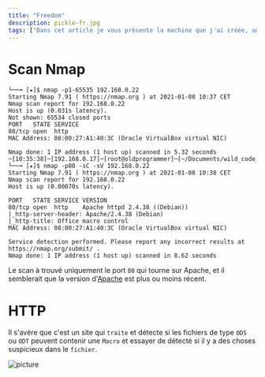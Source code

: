 ```yaml
---
title: "Freedom"
description: pickle-fr.jpg
tags: ["Dans cet article je vous présente la machine que j'ai créée, une machine consacré au détéction de malware."]
---
```


# Scan Nmap

    └──╼ [★]$ nmap -p1-65535 192.168.0.22
    Starting Nmap 7.91 ( https://nmap.org ) at 2021-01-08 10:37 CET
    Nmap scan report for 192.168.0.22
    Host is up (0.031s latency).
    Not shown: 65534 closed ports
    PORT   STATE SERVICE
    80/tcp open  http
    MAC Address: 08:00:27:A1:40:3C (Oracle VirtualBox virtual NIC)

    Nmap done: 1 IP address (1 host up) scanned in 5.32 seconds
    ─[10:35:38]─[192.168.0.17]─[root@oldprogrammer]─[~/Documents/wild_code_school/freedom]
    └──╼ [★]$ nmap -p80 -sC -sV 192.168.0.22
    Starting Nmap 7.91 ( https://nmap.org ) at 2021-01-08 10:38 CET
    Nmap scan report for 192.168.0.22
    Host is up (0.00070s latency).

    PORT   STATE SERVICE VERSION
    80/tcp open  http    Apache httpd 2.4.38 ((Debian))
    |_http-server-header: Apache/2.4.38 (Debian)
    |_http-title: Office macro control
    MAC Address: 08:00:27:A1:40:3C (Oracle VirtualBox virtual NIC)

    Service detection performed. Please report any incorrect results at https://nmap.org/submit/ .
    Nmap done: 1 IP address (1 host up) scanned in 8.62 seconds
    

Le scan à trouvé uniquement le port `80` qui tourne sur Apache, et il semblerait que la version d'[Apache](https://www.apachelounge.com/Changelog-2.4.html) est plus ou moins récent.

# HTTP

Il s'avère que c'est un site qui `traite` et détecte si les fichiers de type `ODS` ou `ODT` peuvent contenir une `Macro` et essayer de détecté si il y a des choses suspicieux dans le `fichier`.

![picture](https://raw.githubusercontent.com/0xEX75/0xEX75.github.io/master/Screenshot_2021-01-09_11-27-26.png)
